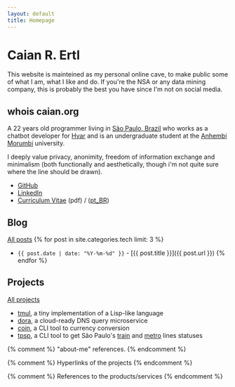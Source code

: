 ```yaml
---
layout: default
title: Homepage
---
```


# Caian R. Ertl

This website is mainteined as my personal online cave, to make public some of
what I am, what I like and do. If you're the NSA or any data mining company,
this is probably the best you have since I'm not on social media.

## whois caian.org

A 22 years old programmer living in [São Paulo, Brazil][home] who works as a
chatbot developer for [Hvar][work] and is an undergraduate student at the
[Anhembi Morumbi][uni] university.

I deeply value privacy, anonimity, freedom of information exchange and
minimalism (both functionally and aesthetically, though i'm not quite sure
where the line should be drawn).

- [GitHub](https://github.com/caiertl)
- [LinkedIn](https://linkedin.com/in/caiertl)
- [Curriculum Vitae](assets/pdf/cv_en.pdf) (pdf) / ([pt_BR](assets/pdf/cv_pt.pdf))

## Blog

[All posts](/blog.html)
{% for post in site.categories.tech limit: 3 %}
- `{{ post.date | date: "%Y-%m-%d" }}` - [{{ post.title }}]({{ post.url }}) {% endfor %}

## Projects

[All projects](/projects.html)

- [tmul][tmul], a tiny implementation of a Lisp-like language
- [dora][dora], a cloud-ready DNS query microservice
- [coin][coin], a CLI tool to currency conversion
- [tpsp][tpsp], a CLI tool to get São Paulo's [train][cptm] and [metro][metro] lines statuses


{% comment %}
    "about-me" references.
{% endcomment %}

[home]: https://bit.ly/2hx2Tdv
[work]: http://hvarconsulting.com.br
[uni]: https://portal.anhembi.br

{% comment %}
    Hyperlinks of the projects
{% endcomment %}

[tmul]:  https://github.com/caian-org/tmul
[dora]:  https://github.com/caian-org/dora
[coin]:  https://github.com/caian-org/coin
[tpsp]:  https://github.com/caian-org/tpsp

{% comment %}
    References to the products/services
{% endcomment %}

[cptm]:  https://www.cptm.sp.gov.br
[metro]: http://www.metro.sp.gov.br
